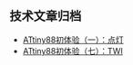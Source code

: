 ## 技术文章归档
- [ATtiny88初体验（一）：点灯](archive/ATtiny88初体验（一）：点灯.md)
- [ATtiny88初体验（七）：TWI](archive/ATtiny88初体验（七）：TWI.md)
